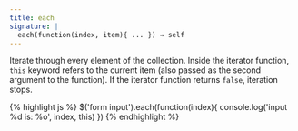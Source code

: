```yaml
---
title: each
signature: |
  each(function(index, item){ ... }) ⇒ self
---
```


Iterate through every element of the collection. Inside the iterator function,
`this` keyword refers to the current item (also passed as the second argument to
the function). If the iterator function returns `false`, iteration stops.

{% highlight js %}
$('form input').each(function(index){
  console.log('input %d is: %o', index, this)
})
{% endhighlight %}
